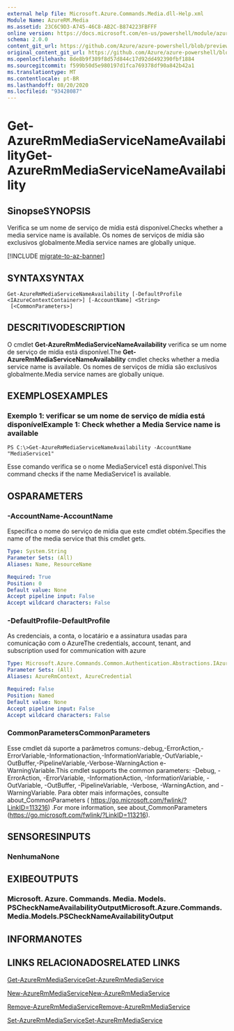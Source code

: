 ```yaml
---
external help file: Microsoft.Azure.Commands.Media.dll-Help.xml
Module Name: AzureRM.Media
ms.assetid: 23C6C9D3-A745-46C8-AB2C-B874223FBFFF
online version: https://docs.microsoft.com/en-us/powershell/module/azurerm.media/get-azurermmediaservicenameavailability
schema: 2.0.0
content_git_url: https://github.com/Azure/azure-powershell/blob/preview/src/ResourceManager/Media/Commands.Media/help/Get-AzureRmMediaServiceNameAvailability.md
original_content_git_url: https://github.com/Azure/azure-powershell/blob/preview/src/ResourceManager/Media/Commands.Media/help/Get-AzureRmMediaServiceNameAvailability.md
ms.openlocfilehash: 8de8b9f389f8d57d844c17d92dd492390fbf1884
ms.sourcegitcommit: f599b50d5e980197d1fca769378df90a842b42a1
ms.translationtype: MT
ms.contentlocale: pt-BR
ms.lasthandoff: 08/20/2020
ms.locfileid: "93428087"
---
```

# <span data-ttu-id="6f71a-101">Get-AzureRmMediaServiceNameAvailability</span><span class="sxs-lookup"><span data-stu-id="6f71a-101">Get-AzureRmMediaServiceNameAvailability</span></span>

## <span data-ttu-id="6f71a-102">Sinopse</span><span class="sxs-lookup"><span data-stu-id="6f71a-102">SYNOPSIS</span></span>
<span data-ttu-id="6f71a-103">Verifica se um nome de serviço de mídia está disponível.</span><span class="sxs-lookup"><span data-stu-id="6f71a-103">Checks whether a media service name is available.</span></span>
<span data-ttu-id="6f71a-104">Os nomes de serviços de mídia são exclusivos globalmente.</span><span class="sxs-lookup"><span data-stu-id="6f71a-104">Media service names are globally unique.</span></span>

[!INCLUDE [migrate-to-az-banner](../../includes/migrate-to-az-banner.md)]

## <span data-ttu-id="6f71a-105">SYNTAX</span><span class="sxs-lookup"><span data-stu-id="6f71a-105">SYNTAX</span></span>

```
Get-AzureRmMediaServiceNameAvailability [-DefaultProfile <IAzureContextContainer>] [-AccountName] <String>
 [<CommonParameters>]
```

## <span data-ttu-id="6f71a-106">DESCRITIVO</span><span class="sxs-lookup"><span data-stu-id="6f71a-106">DESCRIPTION</span></span>
<span data-ttu-id="6f71a-107">O cmdlet **Get-AzureRmMediaServiceNameAvailability** verifica se um nome de serviço de mídia está disponível.</span><span class="sxs-lookup"><span data-stu-id="6f71a-107">The **Get-AzureRmMediaServiceNameAvailability** cmdlet checks whether a media service name is available.</span></span>
<span data-ttu-id="6f71a-108">Os nomes de serviços de mídia são exclusivos globalmente.</span><span class="sxs-lookup"><span data-stu-id="6f71a-108">Media service names are globally unique.</span></span>

## <span data-ttu-id="6f71a-109">EXEMPLOS</span><span class="sxs-lookup"><span data-stu-id="6f71a-109">EXAMPLES</span></span>

### <span data-ttu-id="6f71a-110">Exemplo 1: verificar se um nome de serviço de mídia está disponível</span><span class="sxs-lookup"><span data-stu-id="6f71a-110">Example 1: Check whether a Media Service name is available</span></span>
```
PS C:\>Get-AzureRmMediaServiceNameAvailability -AccountName "MediaService1"
```

<span data-ttu-id="6f71a-111">Esse comando verifica se o nome MediaService1 está disponível.</span><span class="sxs-lookup"><span data-stu-id="6f71a-111">This command checks if the name MediaService1 is available.</span></span>

## <span data-ttu-id="6f71a-112">OS</span><span class="sxs-lookup"><span data-stu-id="6f71a-112">PARAMETERS</span></span>

### <span data-ttu-id="6f71a-113">-AccountName</span><span class="sxs-lookup"><span data-stu-id="6f71a-113">-AccountName</span></span>
<span data-ttu-id="6f71a-114">Especifica o nome do serviço de mídia que este cmdlet obtém.</span><span class="sxs-lookup"><span data-stu-id="6f71a-114">Specifies the name of the media service that this cmdlet gets.</span></span>

```yaml
Type: System.String
Parameter Sets: (All)
Aliases: Name, ResourceName

Required: True
Position: 0
Default value: None
Accept pipeline input: False
Accept wildcard characters: False
```

### <span data-ttu-id="6f71a-115">-DefaultProfile</span><span class="sxs-lookup"><span data-stu-id="6f71a-115">-DefaultProfile</span></span>
<span data-ttu-id="6f71a-116">As credenciais, a conta, o locatário e a assinatura usadas para comunicação com o Azure</span><span class="sxs-lookup"><span data-stu-id="6f71a-116">The credentials, account, tenant, and subscription used for communication with azure</span></span>

```yaml
Type: Microsoft.Azure.Commands.Common.Authentication.Abstractions.IAzureContextContainer
Parameter Sets: (All)
Aliases: AzureRmContext, AzureCredential

Required: False
Position: Named
Default value: None
Accept pipeline input: False
Accept wildcard characters: False
```

### <span data-ttu-id="6f71a-117">CommonParameters</span><span class="sxs-lookup"><span data-stu-id="6f71a-117">CommonParameters</span></span>
<span data-ttu-id="6f71a-118">Esse cmdlet dá suporte a parâmetros comuns:-debug,-ErrorAction,-ErrorVariable,-Informationaction,-InformationVariable,-OutVariable,-OutBuffer,-PipelineVariable,-Verbose-WarningAction e-WarningVariable.</span><span class="sxs-lookup"><span data-stu-id="6f71a-118">This cmdlet supports the common parameters: -Debug, -ErrorAction, -ErrorVariable, -InformationAction, -InformationVariable, -OutVariable, -OutBuffer, -PipelineVariable, -Verbose, -WarningAction, and -WarningVariable.</span></span> <span data-ttu-id="6f71a-119">Para obter mais informações, consulte about_CommonParameters ( https://go.microsoft.com/fwlink/?LinkID=113216) .</span><span class="sxs-lookup"><span data-stu-id="6f71a-119">For more information, see about_CommonParameters (https://go.microsoft.com/fwlink/?LinkID=113216).</span></span>

## <span data-ttu-id="6f71a-120">SENSORES</span><span class="sxs-lookup"><span data-stu-id="6f71a-120">INPUTS</span></span>

### <span data-ttu-id="6f71a-121">Nenhuma</span><span class="sxs-lookup"><span data-stu-id="6f71a-121">None</span></span>

## <span data-ttu-id="6f71a-122">EXIBE</span><span class="sxs-lookup"><span data-stu-id="6f71a-122">OUTPUTS</span></span>

### <span data-ttu-id="6f71a-123">Microsoft. Azure. Commands. Media. Models. PSCheckNameAvailabilityOutput</span><span class="sxs-lookup"><span data-stu-id="6f71a-123">Microsoft.Azure.Commands.Media.Models.PSCheckNameAvailabilityOutput</span></span>

## <span data-ttu-id="6f71a-124">INFORMA</span><span class="sxs-lookup"><span data-stu-id="6f71a-124">NOTES</span></span>

## <span data-ttu-id="6f71a-125">LINKS RELACIONADOS</span><span class="sxs-lookup"><span data-stu-id="6f71a-125">RELATED LINKS</span></span>

[<span data-ttu-id="6f71a-126">Get-AzureRmMediaService</span><span class="sxs-lookup"><span data-stu-id="6f71a-126">Get-AzureRmMediaService</span></span>](./Get-AzureRmMediaService.md)

[<span data-ttu-id="6f71a-127">New-AzureRmMediaService</span><span class="sxs-lookup"><span data-stu-id="6f71a-127">New-AzureRmMediaService</span></span>](./New-AzureRmMediaService.md)

[<span data-ttu-id="6f71a-128">Remove-AzureRmMediaService</span><span class="sxs-lookup"><span data-stu-id="6f71a-128">Remove-AzureRmMediaService</span></span>](./Remove-AzureRmMediaService.md)

[<span data-ttu-id="6f71a-129">Set-AzureRmMediaService</span><span class="sxs-lookup"><span data-stu-id="6f71a-129">Set-AzureRmMediaService</span></span>](./Set-AzureRmMediaService.md)


